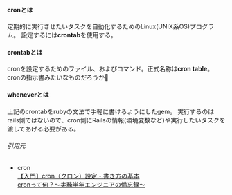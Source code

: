 #### cronとは
定期的に実行させたいタスクを自動化するためのLinux(UNIX系OS)プログラム。
設定するには**crontab**を使用する。
#### crontabとは
cronを設定するためのファイル、およびコマンド。正式名称は**cron table**。
cronの指示書みたいなものだろうか🤔
#### wheneverとは
上記のcrontabをrubyの文法で手軽に書けるようにしたgem。
実行するのはrails側ではないので、cron側にRailsの情報(環境変数など)や実行したいタスクを渡してあげる必要がある。
###### 引用元<br>
- cron<br>
[【入門】cron（クロン）設定・書き方の基本](https://www.kagoya.jp/howto/it-glossary/server/cron/)<br>
[cronって何？～実務半年エンジニアの備忘録～](https://qiita.com/Tun/items/300c152ebdbe31d8ca91)<br>
